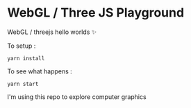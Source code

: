 # WebGL / Three JS Playground

WebGL / threejs hello worlds ✨

To setup :

`yarn install`

To see what happens :

`yarn start`


I'm using this repo to explore computer graphics
